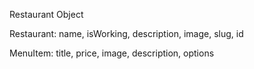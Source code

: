 Restaurant Object

Restaurant: name, isWorking, description, image, slug, id

MenuItem: title, price, image, description, options

